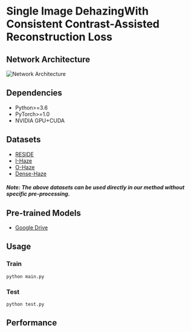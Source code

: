 # Single Image DehazingWith Consistent Contrast-Assisted Reconstruction Loss

## Network Architecture
![Network Architecture](https://github.com/YanLi-LY/images/blob/main/framework.png)

## Dependencies
- Python>=3.6
- PyTorch>=1.0
- NVIDIA GPU+CUDA

## Datasets
- [RESIDE](https://sites.google.com/view/reside-dehaze-datasets/)
- [I-Haze](https://data.vision.ee.ethz.ch/cvl/ntire18//i-haze/)
- [O-Haze](https://data.vision.ee.ethz.ch/cvl/ntire18//o-haze/)
- [Dense-Haze](https://data.vision.ee.ethz.ch/cvl/ntire19//dense-haze/)
##### Note: The above datasets can be used directly in our method without specific pre-processing.

## Pre-trained Models
- [Google Drive](https://drive.google.com/drive/folders/19Ot3OG8MYyuUDXI7gn3sRaE-gWpGQV7o?usp=sharing)

## Usage
### Train
```
python main.py
```
### Test
```
python test.py
```

## Performance

